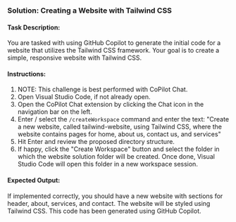 ### Solution: Creating a Website with Tailwind CSS

#### Task Description:

You are tasked with using GitHub Copilot to generate the initial code for a website that utilizes the Tailwind CSS framework. Your goal is to create a simple, responsive website with Tailwind CSS.

#### Instructions:

1. NOTE: This challenge is best performed with CoPilot Chat.
2. Open Visual Studio Code, if not already open.
3. Open the CoPilot Chat extension by clicking the Chat icon in the navigation bar on the left.
4. Enter / select the `/createWorkspace` command and enter the text: "Create a new website, called tailwind-website, using Tailwind CSS, where the website contains pages for home, about us, contact us, and services"
5. Hit Enter and review the proposed directory structure.
6. If happy, click the "Create Workspace" button and select the folder in which the website solution folder will be created.  Once done, Visual Studio Code will open this folder in a new workspace session.

#### Expected Output:

If implemented correctly, you should have a new website with sections for header, about, services, and contact. The website will be styled using Tailwind CSS. This code has been generated using GitHub Copilot.

